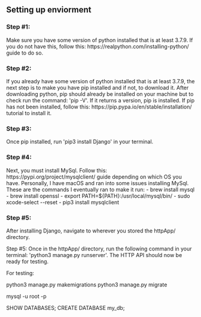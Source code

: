 <h2> Setting up enviorment </h2>
<h3>Step #1:</h3>
Make sure you have some version of python installed that is at least 3.7.9. If you do not have this, follow this: https://realpython.com/installing-python/ guide to do so.

<h3>Step #2:</h3>
If you already have some version of python installed that is at least 3.7.9, the next step is to make you have pip installed and if not, to download it. After downloading python, pip should already be installed on your machine but to check run the command: 'pip -V'. If it returns a version, pip is installed. If pip has not been installed, follow this: https://pip.pypa.io/en/stable/installation/ tutorial to install it.

<h3>Step #3:</h3>
Once pip installed, run 'pip3 install Django' in your terminal.

<h3>Step #4:</h3>
Next, you must install MySql. Follow this: https://pypi.org/project/mysqlclient/ guide depending on which OS you have. Personally, I have macOS and ran into some issues installing MySql. These are the commands I eventually ran to make it run:
- brew install mysql  
- brew install openssl  
- export PATH=${PATH}:/usr/local/mysql/bin/   
- sudo xcode-select --reset  
- pip3 install mysqlclient  


<h3>Step #5:</h3>
After installing Django, navigate to wherever you stored the httpApp/ directory.

Step #5:
Once in the httpApp/ directory, run the following command in your terminal: 'python3 manage.py runserver'. The HTTP API should now be ready for testing.

For testing:


python3 manage.py makemigrations
python3 manage.py migrate

mysql -u root -p

SHOW DATABASES;
CREATE DATABASE my_db;
